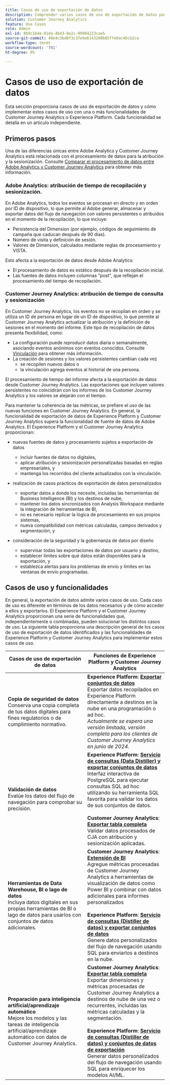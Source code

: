 ```yaml
---
title: Casos de uso de exportación de datos
description: Comprender varios casos de uso de exportación de datos para Customer Journey Analytics
solution: Customer Journey Analytics
feature: Use Cases
role: Admin
exl-id: 8b9c164e-01da-4b43-8e2c-99904223cae5
source-git-commit: 40e4c3bd8f3c37e9a6143200b85ffe0ac4bcb2ca
workflow-type: tm+mt
source-wordcount: '781'
ht-degree: 0%

---
```


# Casos de uso de exportación de datos

Esta sección proporciona casos de uso de exportación de datos y cómo implementar estos casos de uso con una o más funcionalidades de Customer Journey Analytics o Experience Platform. Cada funcionalidad se detalla en un artículo independiente.

## Primeros pasos

Una de las diferencias únicas entre Adobe Analytics y Customer Journey Analytics está relacionada con el procesamiento de datos para la atribución y la sesionización. Consulte [Comparar el procesamiento de datos entre Adobe Analytics y Customer Journey Analytics](/help/getting-started/aa-vs-cja/data-processing-comparisons.md) para obtener más información.

### Adobe Analytics: atribución de tiempo de recopilación y sesionización.

En Adobe Analytics, todos los eventos se procesan en directo y en orden por ID de dispositivo, lo que permite al Adobe generar, almacenar y exportar datos del flujo de navegación con valores persistentes o atribuidos en el momento de la recopilación, lo que incluye:

* Persistencia del Dimension (por ejemplo, códigos de seguimiento de campaña que caducan después de 90 días).
* Número de visita y definición de sesión.
* Valores de Dimension, calculados mediante reglas de procesamiento y VISTA.

Esto afecta a la exportación de datos desde Adobe Analytics:

* El procesamiento de datos es estático después de la recopilación inicial.
* Las fuentes de datos incluyen columnas &quot;post&quot;, que reflejan el procesamiento del tiempo de recopilación.


### Customer Journey Analytics: atribución de tiempo de consulta y sesionización

En Customer Journey Analytics, los eventos no se recopilan en orden y se utiliza un ID de persona en lugar de un ID de dispositivo, lo que permite al Customer Journey Analytics actualizar la atribución y la definición de sesiones en el momento del informe. Este tipo de recopilación de datos presenta flexibilidad, como:

* La configuración puede _reproducir_ datos diaria o semanalmente, asociando eventos anónimos con eventos conocidos. Consulte [Vinculación](../../stitching/overview.md) para obtener más información.
* La creación de sesiones y los valores persistentes cambian cada vez
   * se recopilen nuevos datos o
   * la vinculación agrega eventos al historial de una persona.

El procesamiento de tiempo del informe afecta a la exportación de datos desde Customer Journey Analytics. Las exportaciones que incluyen valores persistentes no coincidirán con los informes de los Customer Journey Analytics y los valores se alejarán con el tiempo.

Para mantener la coherencia de las métricas, se prefiere el uso de las nuevas funciones en Customer Journey Analytics. En general, la funcionalidad de exportación de datos de Experience Platform y Customer Journey Analytics supera la funcionalidad de fuente de datos de Adobe Analytics. El Experience Platform y el Customer Journey Analytics proporcionan:

* nuevas fuentes de datos y procesamiento sujetos a exportación de datos

   * incluir fuentes de datos no digitales,
   * aplicar atribución y sesionización personalizadas basadas en reglas empresariales, y
   * mantenga los recorridos del cliente actualizados con la vinculación.

* realización de casos prácticos de exportación de datos personalizados

   * exportar datos a donde los necesite, incluidas las herramientas de Business Intelligence (BI) y los destinos de nube,
   * mantener los datos sincronizados con Analysis Workspace mediante la integración de herramientas de BI,
   * no es necesario replicar la lógica de procesamiento en sus propios sistemas,
   * nueva compatibilidad con métricas calculadas, campos derivados y segmentación, y

* consideración de la seguridad y la gobernanza de datos por diseño

   * supervisar todas las exportaciones de datos por usuario y destino,
   * establecer límites sobre qué datos están disponibles para la exportación, y
   * establezca alertas para los problemas de envío y límites en las ventanas de envío programadas.


## Casos de uso y funcionalidades

En general, la exportación de datos admite varios casos de uso. Cada caso de uso es diferente en términos de los datos necesarios y de cómo acceder a ellos y exportarlos. El Experience Platform y el Customer Journey Analytics proporcionan una serie de funcionalidades que, independientemente o combinadas, pueden solucionar los distintos casos de uso. La siguiente tabla proporciona una descripción general de los casos de uso de exportación de datos identificados y las funcionalidades de Experience Platform y Customer Journey Analytics para implementar estos casos de uso.

| Casos de uso de exportación de datos | Funciones de Experience Platform y Customer Journey Analytics |
|---|---|
| **Copia de seguridad de datos**<br/> Conserva una copia completa de tus datos digitales para fines regulatorios o de cumplimiento normativo. | **Experience Platform**: [**Exportar conjuntos de datos**](export-datasets.md)<br/> Exportar datos recopilados en Experience Platform directamente a destinos en la nube en una programación o ad hoc.<br/>*Actualmente se espera una versión limitada, versión completa para los clientes de Customer Journey Analytics en junio de 2024.* |
| **Validación de datos**<br/> Evalúe los datos del flujo de navegación para comprobar su precisión. | **Experience Platform**: [**Servicio de consultas (Data Distiller) y exportar conjuntos de datos**](queryservice-export-datasets.md)<br/> Interfaz interactiva de PostgreSQL para ejecutar consultas SQL ad hoc utilizando su herramienta SQL favorita para validar los datos de sus conjuntos de datos.<br/><br/>**Customer Journey Analytics**: [**Exportar tabla completa**](export-full-table.md)<br/> Validar datos procesados de CJA con atribución y sesionización aplicadas. |
| **Herramientas de Data Warehouse, BI o lago de datos**<br/> Incluya datos digitales en sus propias herramientas de BI o lago de datos para usarlos con conjuntos de datos adicionales. | **Customer Journey Analytics**: [**Extensión de BI**](bi-extension.md)<br/> Agregue métricas procesadas de Customer Journey Analytics a herramientas de visualización de datos como Power BI y combinar con datos adicionales para informes personalizados <br/><br/>**Experience Platform**: [**Servicio de consultas (Distiller de datos) y exportar conjuntos de datos**](queryservice-export-datasets.md)<br> Genere datos personalizados del flujo de navegación usando SQL para enviarlos a destinos en la nube. |
| **Preparación para inteligencia artificial/aprendizaje automático**<br/> Mejore los modelos y las tareas de inteligencia artificial/aprendizaje automático con datos de Customer Journey Analytics. | **Customer Journey Analytics**: [**Exportar tabla completa**](export-full-table.md)<br/> Exportar dimensiones y métricas procesadas de Customer Journey Analytics a destinos de nube de una vez o recurrentes, incluidas las métricas calculadas y la segmentación.<br/><br/>**Experience Platform**: [**Servicio de consultas (Distiller de datos) y conjuntos de datos de exportación**](queryservice-export-datasets.md)<br/> Generar datos personalizados del flujo de navegación usando SQL para enriquecer los modelos AI/ML. |
